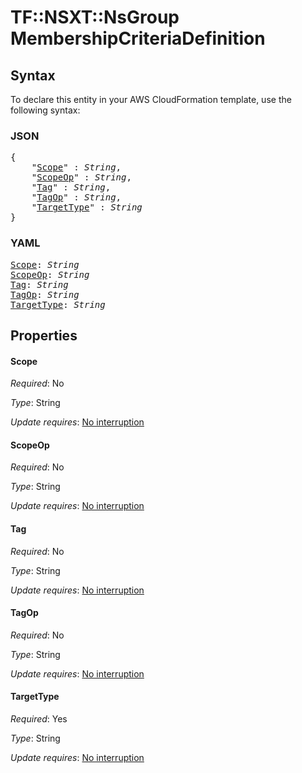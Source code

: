 # TF::NSXT::NsGroup MembershipCriteriaDefinition

## Syntax

To declare this entity in your AWS CloudFormation template, use the following syntax:

### JSON

<pre>
{
    "<a href="#scope" title="Scope">Scope</a>" : <i>String</i>,
    "<a href="#scopeop" title="ScopeOp">ScopeOp</a>" : <i>String</i>,
    "<a href="#tag" title="Tag">Tag</a>" : <i>String</i>,
    "<a href="#tagop" title="TagOp">TagOp</a>" : <i>String</i>,
    "<a href="#targettype" title="TargetType">TargetType</a>" : <i>String</i>
}
</pre>

### YAML

<pre>
<a href="#scope" title="Scope">Scope</a>: <i>String</i>
<a href="#scopeop" title="ScopeOp">ScopeOp</a>: <i>String</i>
<a href="#tag" title="Tag">Tag</a>: <i>String</i>
<a href="#tagop" title="TagOp">TagOp</a>: <i>String</i>
<a href="#targettype" title="TargetType">TargetType</a>: <i>String</i>
</pre>

## Properties

#### Scope

_Required_: No

_Type_: String

_Update requires_: [No interruption](https://docs.aws.amazon.com/AWSCloudFormation/latest/UserGuide/using-cfn-updating-stacks-update-behaviors.html#update-no-interrupt)

#### ScopeOp

_Required_: No

_Type_: String

_Update requires_: [No interruption](https://docs.aws.amazon.com/AWSCloudFormation/latest/UserGuide/using-cfn-updating-stacks-update-behaviors.html#update-no-interrupt)

#### Tag

_Required_: No

_Type_: String

_Update requires_: [No interruption](https://docs.aws.amazon.com/AWSCloudFormation/latest/UserGuide/using-cfn-updating-stacks-update-behaviors.html#update-no-interrupt)

#### TagOp

_Required_: No

_Type_: String

_Update requires_: [No interruption](https://docs.aws.amazon.com/AWSCloudFormation/latest/UserGuide/using-cfn-updating-stacks-update-behaviors.html#update-no-interrupt)

#### TargetType

_Required_: Yes

_Type_: String

_Update requires_: [No interruption](https://docs.aws.amazon.com/AWSCloudFormation/latest/UserGuide/using-cfn-updating-stacks-update-behaviors.html#update-no-interrupt)

